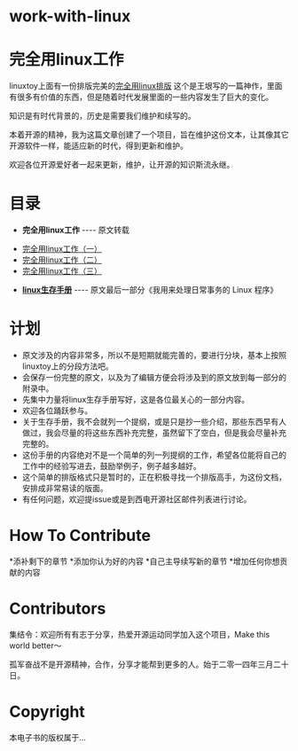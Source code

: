 work-with-linux
===============

# 完全用linux工作

linuxtoy上面有一份排版完美的[完全用linux排版](http://i.linuxtoy.org/docs/guide/ch06.html)
这个是王垠写的一篇神作，里面有很多有价值的东西，但是随着时代发展里面的一些内容发生了巨大的变化。

知识是有时代背景的，历史是需要我们维护和续写的。

本着开源的精神，我为这篇文章创建了一个项目，旨在维护这份文本，让其像其它开源软件一样，能适应新的时代，得到更新和维护。

欢迎各位开源爱好者一起来更新，维护，让开源的知识斯流永继。

# 目录
* **完全用linux工作**  ---- 原文转载
 - [完全用linux工作（一）](ebook/work_with_linux_1.md)
 - [完全用linux工作（二）](ebook/work_with_linux_2.md)
 - [完全用linux工作（三）](ebook/work_with_linux_3.md)
* [**linux生存手册**](ebook/linux_man.md)   ---- 原文最后一部分《我用来处理日常事务的 Linux 程序》

# 计划

- 原文涉及的内容非常多，所以不是短期就能完善的，要进行分块，基本上按照linuxtoy上的分段方法吧。
- 会保存一份完整的原文，以及为了编辑方便会将涉及到的原文放到每一部分的附录中。
- 先集中力量将linux生存手册写好，这是各位最关心的一部分内容。
- 欢迎各位踊跃参与。
- 关于生存手册，我不会就列一个提纲，或是只是抄一些介绍，那些东西早有人做过，我会尽量的将这些东西补充完整，虽然留下了空白，但是我会尽量补充完整的。
- 这份手册的内容绝对不是一个简单的列一列提纲的工作，希望各位能将自己的工作中的经验写进去，鼓励举例子，例子越多越好。
- 这个简单的排版格式只是暂时的，正在积极寻找一个排版高手，为这份文档，安排成非常易读的版面。
- 有任何问题，欢迎提issue或是到西电开源社区邮件列表进行讨论。

# How To Contribute
 *添补剩下的章节
 *添加你认为好的内容
 *自己主导续写新的章节
 *增加任何你想贡献的内容

# Contributors

集结令：欢迎所有有志于分享，热爱开源运动同学加入这个项目，Make this world better～

孤军奋战不是开源精神，合作，分享才能帮到更多的人。始于二零一四年三月二十日。

# Copyright
本电子书的版权属于...
